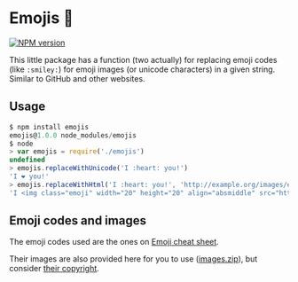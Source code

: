 # Emojis :frog:

[![NPM version](https://badge.fury.io/js/emojis.png)](http://npmjs.org/emojis)

This little package has a function (two actually) for replacing emoji codes (like `:smiley:`) for emoji images (or
unicode characters) in a given string. Similar to GitHub and other websites.

## Usage

```javascript
$ npm install emojis
emojis@1.0.0 node_modules/emojis
$ node
> var emojis = require('./emojis')
undefined
> emojis.replaceWithUnicode('I :heart: you!')
'I ❤️ you!'
> emojis.replaceWithHtml('I :heart: you!', 'http://example.org/images/emoji/')
'I <img class="emoji" width="20" height="20" align="absmiddle" src="http://example.org/images/emoji/heart.png" alt=":heart:" /> you!'
```

## Emoji codes and images

The emoji codes used are the ones on [Emoji cheat sheet](http://emoji-cheat-sheet.com/).

Their images are also provided here for you to use
([images.zip](https://github.com/tallesl/emojis/blob/master/images.zip)), but consider
[their copyright](https://github.com/arvida/emoji-cheat-sheet.com/blob/master/LICENSE).
